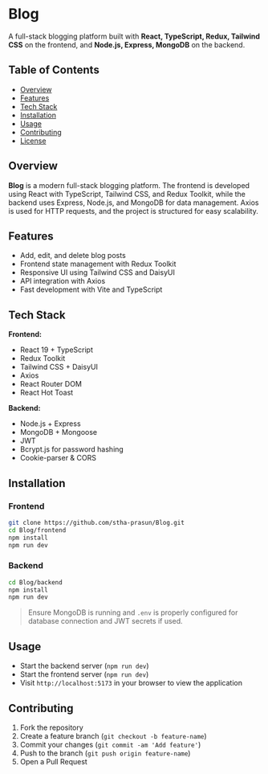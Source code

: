 
# Blog

A full-stack blogging platform built with **React, TypeScript, Redux, Tailwind CSS** on the frontend, and **Node.js, Express, MongoDB** on the backend.

## Table of Contents

- [Overview](#overview)  
- [Features](#features)  
- [Tech Stack](#tech-stack)  
- [Installation](#installation)  
- [Usage](#usage)  
- [Contributing](#contributing)  
- [License](#license)  

## Overview

**Blog** is a modern full-stack blogging platform. The frontend is developed using React with TypeScript, Tailwind CSS, and Redux Toolkit, while the backend uses Express, Node.js, and MongoDB for data management. Axios is used for HTTP requests, and the project is structured for easy scalability.

## Features

- Add, edit, and delete blog posts  
- Frontend state management with Redux Toolkit  
- Responsive UI using Tailwind CSS and DaisyUI  
- API integration with Axios  
- Fast development with Vite and TypeScript  

## Tech Stack

**Frontend:**  
- React 19 + TypeScript  
- Redux Toolkit  
- Tailwind CSS + DaisyUI  
- Axios  
- React Router DOM  
- React Hot Toast  

**Backend:**  
- Node.js + Express  
- MongoDB + Mongoose  
- JWT
- Bcrypt.js for password hashing  
- Cookie-parser & CORS  

## Installation

### Frontend

```bash
git clone https://github.com/stha-prasun/Blog.git
cd Blog/frontend
npm install
npm run dev
```

### Backend

```bash
cd Blog/backend
npm install
npm run dev
```

> Ensure MongoDB is running and `.env` is properly configured for database connection and JWT secrets if used.

## Usage

- Start the backend server (`npm run dev`)  
- Start the frontend server (`npm run dev`)  
- Visit `http://localhost:5173` in your browser to view the application  

## Contributing

1. Fork the repository  
2. Create a feature branch (`git checkout -b feature-name`)  
3. Commit your changes (`git commit -am 'Add feature'`)  
4. Push to the branch (`git push origin feature-name`)  
5. Open a Pull Request  
 
